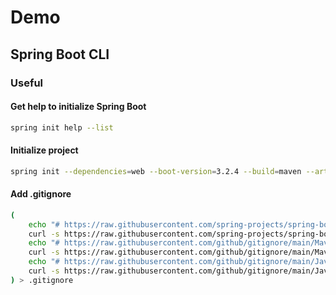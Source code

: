 # Demo

## Spring Boot CLI

### Useful

#### Get help to initialize Spring Boot

```bash
spring init help --list
```

#### Initialize project

```bash
spring init --dependencies=web --boot-version=3.2.4 --build=maven --artifact-id=demo --group-id=nl.allianz --packaging=jar spring-boot-init-demo
```

#### Add .gitignore

```bash
(
    echo "# https://raw.githubusercontent.com/spring-projects/spring-boot/main/.gitignore" && \
    curl -s https://raw.githubusercontent.com/spring-projects/spring-boot/main/.gitignore && \
    echo "# https://raw.githubusercontent.com/github/gitignore/main/Maven.gitignore" && \
    curl -s https://raw.githubusercontent.com/github/gitignore/main/Maven.gitignore && \
    echo "# https://raw.githubusercontent.com/github/gitignore/main/Java.gitignore" && \
    curl -s https://raw.githubusercontent.com/github/gitignore/main/Java.gitignore
) > .gitignore
```
